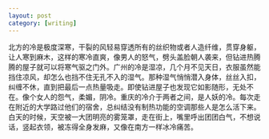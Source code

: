 ```yaml
---
layout: post
category: [writing]
---
```


北方的冷是极度深寒，干裂的风轻易穿透所有的丝织物或者人造纤维，贯穿身躯，让人寒到麻木，这样的寒冷直爽，像男人的怒气，劈头盖脸朝人袭来，但钻进热腾腾的屋子就可以将寒气驱之门外。广州的冷是湿凉，几个月不见天日，衣服虽然能挡住凉风，却怎么也挡不住无孔不入的湿气。那种湿气悄悄潜入身体，丝丝入扣，纠缠不休，直到把最后一点热量吸走。即使钻进屋子也发现它如影随形，无处不在。像个女人的怨气，柔媚，阴冷。重庆的冷介于两者之间，是人妖的冷。每次走在附近的大学路过他们的宿舍，总纠结没有制热功能的空调那些人是怎么活下来。白天的时候，天空被一大团明亮的雾笼罩，走在街上，嘴里呼出团团白气，不想说话，竖起衣领，被冻得全身发麻，又像在南方一样冰冷痛苦。
